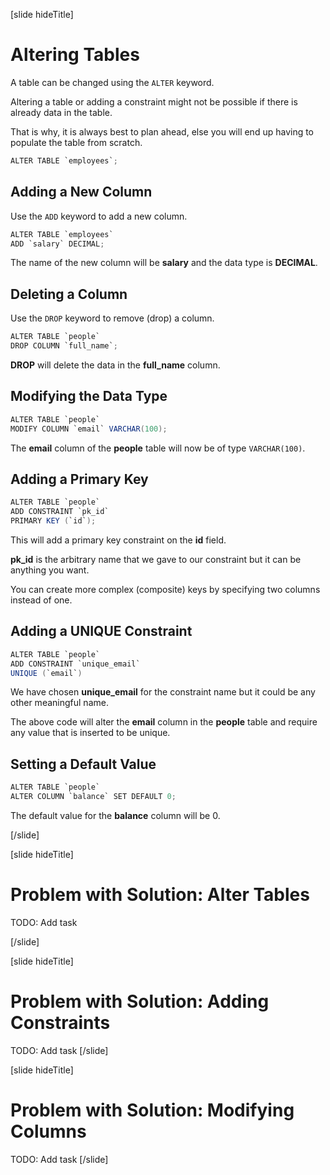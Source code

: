 [slide hideTitle]

# Altering Tables

A table can be changed using the `ALTER` keyword.

Altering a table or adding a constraint might not be possible if there is already data in the table.

That is why, it is always best to plan ahead, else you will end up having to populate the table from scratch.


```Java
ALTER TABLE `employees`;
```

## Adding a New Column

Use the `ADD` keyword to add a new column.

```Java
ALTER TABLE `employees`
ADD `salary` DECIMAL;
```

The name of the new column will be **salary** and the data type is **DECIMAL**.

## Deleting a Column

Use the `DROP` keyword to remove (drop) a column.


```Java
ALTER TABLE `people`
DROP COLUMN `full_name`; 
```

**DROP** will delete the data in the **full_name** column.

## Modifying the Data Type

```Java
ALTER TABLE `people`
MODIFY COLUMN `email` VARCHAR(100); 
```

The **email** column of the **people** table will now be of type `VARCHAR(100)`.


## Adding a Primary Key

```Java
ALTER TABLE `people`
ADD CONSTRAINT `pk_id` 
PRIMARY KEY (`id`); 
```

This will add a primary key constraint on the **id** field.

**pk_id** is the arbitrary name that we gave to our constraint but it can be anything you want.

You can create more complex (composite) keys by specifying two columns instead of one.

## Adding a UNIQUE Constraint

```Java
ALTER TABLE `people`
ADD CONSTRAINT `unique_email` 
UNIQUE (`email`)
```

We have chosen **unique_email** for the constraint name but it could be any other meaningful name.

The above code will alter the **email** column in the **people** table and require any value that is inserted to be unique.

## Setting a Default Value

```Java
ALTER TABLE `people`
ALTER COLUMN `balance` SET DEFAULT 0; 
```

The default value for the **balance** column will be 0.


[/slide]

[slide hideTitle]

# Problem with Solution: Alter Tables

TODO: Add task

[/slide]

[slide hideTitle]

# Problem with Solution: Adding Constraints

TODO: Add task
[/slide]

[slide hideTitle]

# Problem with Solution: Modifying Columns

TODO: Add task
[/slide]
